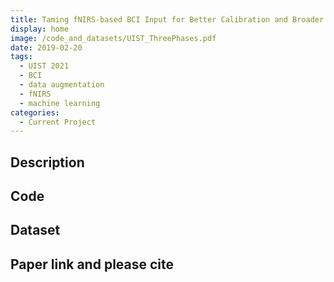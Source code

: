 ```yaml
---
title: Taming fNIRS-based BCI Input for Better Calibration and Broader Use
display: home
image: /code_and_datasets/UIST_ThreePhases.pdf
date: 2019-02-20
tags: 
  - UIST 2021
  - BCI
  - data augmentation
  - fNIRS
  - machine learning
categories:
  - Current Project
--- 
```

## Description


## Code

## Dataset

## Paper link and please cite